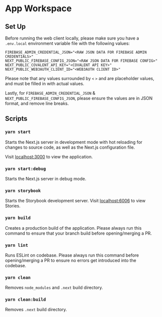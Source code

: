 # App Workspace

## Set Up

Before running the web client locally, please make sure you have a `.env.local` environment variable file with the following values:

```shell
FIREBASE_ADMIN_CREDENTIAL_JSON="<RAW JSON DATA FOR FIREBASE ADMIN CREDENTIALS>"
NEXT_PUBLIC_FIREBASE_CONFIG_JSON="<RAW JSON DATA FOR FIREBASE CONFIG>"
NEXT_PUBLIC_COVALENT_API_KEY="<COVALENT API KEY>"
NEXT_PUBLIC_WEB3AUTH_CLIENT_ID="<WEB3AUTH CLIENT ID>"
```

Please note that any values surrounded by `<` `>` and are placeholder values, and must be filled in with actual values.

Lastly, for `FIREBASE_ADMIN_CREDENTIAL_JSON` & `NEXT_PUBLIC_FIREBASE_CONFIG_JSON`, please ensure the values are in JSON format, and remove line breaks.

## Scripts

### `yarn start`

Starts the Next.js server in development mode with hot reloading for changes to source code, as well as the Next.js configuration file.

Visit [localhost:3000](http://localhost:3000) to view the application.

### `yarn start:debug`

Starts the Next.js server in debug mode.

### `yarn storybook`

Starts the Storybook development server.
Visit [localhost:6006](http://localhost:6006) to view Stories.

### `yarn build`

Creates a production build of the application. Please always run this command to ensure that your branch build before opening/merging a PR.

### `yarn lint`

Runs ESLint on codebase. Please always run this command before opening/merging a PR to ensure no errors get introduced into the codebase.

### `yarn clean`

Removes `node_modules` and `.next` build directory.

### `yarn clean:build`

Removes `.next` build directory.
